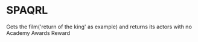 # SPAQRL
Gets the film('return of the king' as example) and returns its actors with no Academy Awards Reward 
